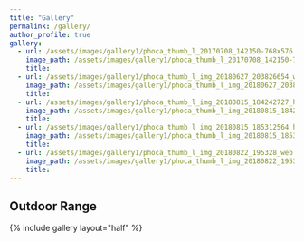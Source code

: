 ```yaml
---
title: "Gallery"
permalink: /gallery/
author_profile: true
gallery:
  - url: /assets/images/gallery1/phoca_thumb_l_20170708_142150-768x576.jpg
    image_path: /assets/images/gallery1/phoca_thumb_l_20170708_142150-768x576.jpg
    title: 
  - url: /assets/images/gallery1/phoca_thumb_l_img_20180627_203826654_web-768x1024.jpg
    image_path: /assets/images/gallery1/phoca_thumb_l_img_20180627_203826654_web-768x1024.jpg
    title: 
  - url: /assets/images/gallery1/phoca_thumb_l_img_20180815_184242727_hdr_web.jpg
    image_path: /assets/images/gallery1/phoca_thumb_l_img_20180815_184242727_hdr_web.jpg
    title: 
  - url: /assets/images/gallery1/phoca_thumb_l_img_20180815_185312564_hdr_web-150x150.jpg
    image_path: /assets/images/gallery1/phoca_thumb_l_img_20180815_185312564_hdr_web-150x150.jpg
    title: 
  - url: /assets/images/gallery1/phoca_thumb_l_img_20180822_195328_web.jpg
    image_path: /assets/images/gallery1/phoca_thumb_l_img_20180822_195328_web.jpg
    title: 
---
```

## Outdoor Range

{% include gallery layout="half" %}
